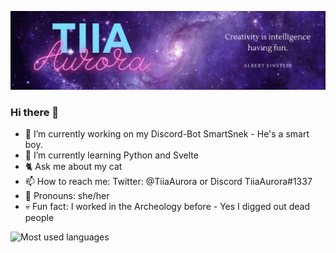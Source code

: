 ![Tiia Aurora Banner](https://github.com/TiiaAurora/TiiaAurora/blob/main/banner.jpg)
### Hi there 👋

<!--
**TiiaAurora/TiiaAurora** is a ✨ _special_ ✨ repository because its `README.md` (this file) appears on your GitHub profile.

Here are some ideas to get you started:-->

- 🐍 I’m currently working on my Discord-Bot SmartSnek - He's a smart boy.
- 📘 I’m currently learning Python and Svelte
- 🐈 Ask me about my cat 
- 📫 How to reach me: Twitter: @TiiaAurora or Discord TiiaAurora#1337
- 👩 Pronouns: she/her
- 💀 Fun fact: I worked in the Archeology before - Yes I digged out dead people

<img width="48%" src="https://github-readme-stats.vercel.app/api/top-langs/?username=tiiaaurora&layout=compact&theme=synthwave&count_private=true" alt="Most used languages"><img width="48%" src="https://github-readme-stats.vercel.app/api?username=tiiaaurora&count_private=true&theme=synthwave" alt="">
